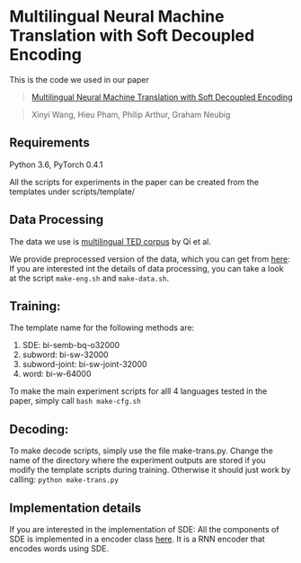 # Multilingual Neural Machine Translation with Soft Decoupled Encoding
This is the code we used in our paper
>[Multilingual Neural Machine Translation with Soft Decoupled Encoding](https://arxiv.org/pdf/1902.03499.pdf)

>Xinyi Wang, Hieu Pham, Philip Arthur, Graham Neubig


## Requirements

Python 3.6, PyTorch 0.4.1


All the scripts for experiments in the paper can be created from the templates under scripts/template/

## Data Processing

The data we use is [multilingual TED corpus](https://github.com/neulab/word-embeddings-for-nmt) by Qi et al.

We provide preprocessed version of the data, which you can get from [here](https://drive.google.com/drive/folders/1ozvk-sEXBuXeFGMwqys5yYXFkO3dbub9?usp=sharing):
If you are interested int the details of data processing, you can take a look at the script ``make-eng.sh`` and  ``make-data.sh``.

## Training:
The template name for the following methods are:
  1. SDE: bi-semb-bq-o32000
  2. subword: bi-sw-32000
  2. subword-joint: bi-sw-joint-32000
  3. word: bi-w-64000

To make the main experiment scripts for alll 4 languages tested in the paper, simply call
``bash make-cfg.sh``

## Decoding:
To make decode scripts, simply use the file make-trans.py. Change the name of the directory where the experiment outputs are stored if you modify the template scripts during training. Otherwise it should just work by calling:
``python make-trans.py``

## Implementation details
If you are interested in the implementation of SDE: 
All the components of SDE is implemented in a encoder class [here](https://github.com/cindyxinyiwang/SDE/blob/master/src/model.py#L489). It is a RNN encoder that encodes words using SDE.
